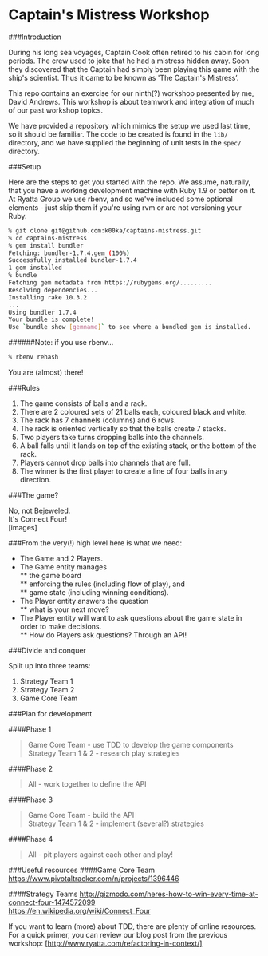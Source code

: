 Captain's Mistress Workshop
===========================

###Introduction

During his long sea voyages, Captain Cook often retired to his cabin for long periods. The crew used to joke that he had a mistress hidden away. Soon they discovered that the Captain had simply been playing this game with the ship's scientist. Thus it came to be known as 'The Captain's Mistress’.

This repo contains an exercise for our ninth(?) workshop presented by me, David Andrews. This workshop is about teamwork and integration of much of our past workshop topics.

We have provided a repository which mimics the setup we used last time, so it should be familiar. The code to be created is found in the ``lib/`` directory, and we have supplied the beginning of unit tests in the ``spec/`` directory.

###Setup

Here are the steps to get you started with the repo. We assume, naturally, that you have a working development machine with Ruby 1.9 or better on it. At Ryatta Group we use rbenv, and so we've included some optional elements - just skip them if you're using rvm or are not versioning your Ruby.

```sh
% git clone git@github.com:k00ka/captains-mistress.git
% cd captains-mistress
% gem install bundler
Fetching: bundler-1.7.4.gem (100%)
Successfully installed bundler-1.7.4
1 gem installed
% bundle
Fetching gem metadata from https://rubygems.org/.........
Resolving dependencies...
Installing rake 10.3.2
...
Using bundler 1.7.4
Your bundle is complete!
Use `bundle show [gemname]` to see where a bundled gem is installed.
```
######Note: if you use rbenv...
```sh
% rbenv rehash
```
You are (almost) there!

###Rules

1. The game consists of balls and a rack.  
1. There are 2 coloured sets of 21 balls each, coloured black and white.  
1. The rack has 7 channels (columns) and 6 rows.  
1. The rack is oriented vertically so that the balls create 7 stacks.  
1. Two players take turns dropping balls into the channels.  
1. A ball falls until it lands on top of the existing stack, or the bottom of the rack.  
1. Players cannot drop balls into channels that are full.  
1. The winner is the first player to create a line of four balls in any direction.  

###The game?

No, not Bejeweled.  
It's Connect Four!  
[images]  

###From the very(!) high level here is what we need:

* The Game and 2 Players.  
* The Game entity manages  
** the game board  
** enforcing the rules (including flow of play), and  
** game state (including winning conditions).  
* The Player entity answers the question  
** what is your next move?
* The Player entity will want to ask questions about the game state in order to make decisions.  
** How do Players ask questions? Through an API!

###Divide and conquer

Split up into three teams:

1. Strategy Team 1  
1. Strategy Team 2  
1. Game Core Team  

###Plan for development

####Phase 1
> Game Core Team - use TDD to develop the game components  
> Strategy Team 1 & 2 - research play strategies  

####Phase 2
> All - work together to define the API  

####Phase 3
> Game Core Team - build the API  
> Strategy Team 1 & 2 - implement (several?) strategies  

####Phase 4
> All - pit players against each other and play!  


###Useful resources
####Game Core Team 
https://www.pivotaltracker.com/n/projects/1396446  

####Strategy Teams 
http://gizmodo.com/heres-how-to-win-every-time-at-connect-four-1474572099  
https://en.wikipedia.org/wiki/Connect_Four  


If you want to learn (more) about TDD, there are plenty of online resources. For a quick primer, you can review our blog post from the previous workshop: [http://www.ryatta.com/refactoring-in-context/] 
